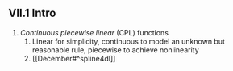 ## VII.1 Intro
1. *Continuous piecewise linear* (CPL) functions
	1. Linear for simplicity, continuous to model an unknown but reasonable rule, piecewise to achieve nonlinearity
	2. [[December#^spline4dl]]
